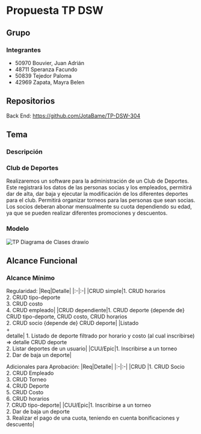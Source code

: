 # Propuesta TP DSW


## Grupo
### Integrantes
* 50970 Bouvier, Juan Adrián
* 48711 Speranza Facundo
* 50839 Tejedor Paloma
* 42969 Zapata, Mayra Belen

## Repositorios
Back End: https://github.com/JotaBame/TP-DSW-304

## Tema
### Descripción

### Club de Deportes

Realizaremos un software para la administración de un Club de Deportes. Este registrará los datos de las personas socias y los empleados, permitirá dar de alta, dar baja y ejecutar la modificación de los diferentes deportes para el club. Permitirá organizar torneos para las personas que sean socias. Los socios deberan abonar mensualmente su cuota dependiendo su edad, ya que se pueden realizar diferentes promociones y descuentos.

### Modelo

![TP Diagrama de Clases drawio](https://github.com/JotaBame/TP-DSW-304/assets/63957828/f0b4aa2f-7e6e-4e3e-9be5-abe18613ccc0)

## Alcance Funcional 

### Alcance Mínimo

Regularidad:
|Req|Detalle|
|:-|:-|
|CRUD simple|1. CRUD horarios<br>2. CRUD tipo-deporte<br>3. CRUD costo<br>4. CRUD empleado|
|CRUD dependiente|1. CRUD deporte {depende de} CRUD tipo-deporte, CRUD costo, CRUD horarios<br>2. CRUD socio {depende de} CRUD deporte|
|Listado<br>+<br>detalle| 1. Listado de deporte filtrado por horario y costo (al cual inscribirse) => detalle CRUD deporte<br> 2. Listar deportes de un usuario|
|CUU/Epic|1. Inscribirse a un torneo<br>2. Dar de baja un deporte|

Adicionales para Aprobación:
|Req|Detalle|
|:-|:-|
|CRUD |1. CRUD Socio <br>2. CRUD Empleado<br>3. CRUD Torneo<br>4. CRUD Deporte<br>5. CRUD Costo<br>6. CRUD horarios<br>7. CRUD tipo-deporte|
|CUU/Epic|1. Inscribirse a un torneo<br>2. Dar de baja un deporte<br>3. Realizar el pago de una cuota, teniendo en cuenta bonificaciones y descuento|




